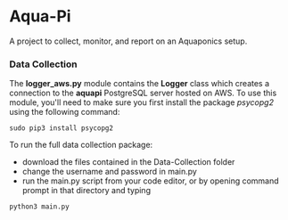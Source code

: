 # Aqua-Pi

A project to collect, monitor, and report on an Aquaponics setup.

### Data Collection
The **logger_aws.py** module contains the **Logger** class which creates a connection to the **aquapi** PostgreSQL server hosted on AWS. To use this module, you'll need to make sure you first install the package *psycopg2* using the following command:
```
sudo pip3 install psycopg2
```

To run the full data collection package:
- download the files contained in the Data-Collection folder
- change the username and password in main.py
- run the main.py script from your code editor, or by opening command prompt in that directory and typing 
```
python3 main.py
```
